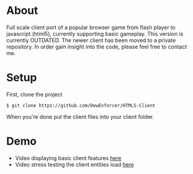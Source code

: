 # About
Full scale client port of a popular browser game from flash player to javascript (html5), currently supporting basic gameplay.
This version is currently OUTDATED. The newer client has been moved to a private repository. In order gain insight into the code, please feel free to contact me.
# Setup
First, clone the project
```
$ git clone https://github.com/DewEnforcer/HTML5-Client
```
When you're done put the client files into your client folder.

# Demo
* Video displaying basic client features [here](https://www.youtube.com/watch?v=nBcu2-iYrS4)
* Video stress testing the client entities load [here](https://www.youtube.com/watch?v=N-MLIMjbom0)

